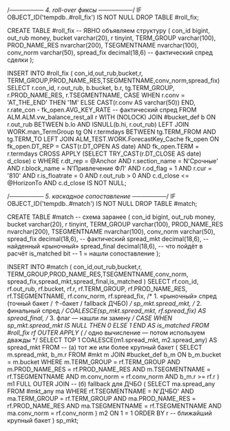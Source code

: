 /*──────── 4. roll-over фиксы  ────────*/
IF OBJECT_ID('tempdb..#roll_fix') IS NOT NULL DROP TABLE #roll_fix;

CREATE TABLE #roll_fix          -- ЯВНО объявляем структуру
( con_id        bigint,
  out_rub       money,
  bucket        varchar(20),
  r             tinyint,
  TERM_GROUP    varchar(100),
  PROD_NAME_RES nvarchar(200),
  TSEGMENTNAME  nvarchar(100),
  conv_norm     varchar(50),
  spread_fix    decimal(18,6)   -- фактический спред сделки
);

INSERT INTO #roll_fix
( con_id,out_rub,bucket,r,
  TERM_GROUP,PROD_NAME_RES,TSEGMENTNAME,conv_norm,spread_fix)
SELECT  r.con_id,
        r.out_rub,
        b.bucket,
        b.r,
        tg.TERM_GROUP,
        r.PROD_NAME_RES,
        r.TSEGMENTNAME,
        CASE WHEN r.conv = 'AT_THE_END' THEN '1M'
             ELSE CAST(r.conv AS varchar(50)) END,
        r.rate_con - fk_open.AVG_KEY_RATE          -- фактический спред
FROM    ALM.ALM.vw_balance_rest_all      r  WITH (NOLOCK)
JOIN    #bucket_def                      b
          ON r.out_rub BETWEEN b.lo AND ISNULL(b.hi, r.out_rub)
LEFT JOIN WORK.man_TermGroup             tg
          ON r.termdays BETWEEN tg.TERM_FROM AND tg.TERM_TO
LEFT JOIN ALM_TEST.WORK.ForecastKey_Cache fk_open
          ON fk_open.DT_REP = CAST(r.DT_OPEN AS date)
         AND fk_open.TERM   = r.termdays
CROSS APPLY (SELECT TRY_CAST(r.DT_CLOSE AS date) d_close) c
WHERE   r.dt_rep       = @Anchor
  AND   r.section_name = N'Срочные'
  AND   r.block_name   = N'Привлечение ФЛ'
  AND   r.od_flag      = 1
  AND   r.cur          = '810'
  AND   r.is_floatrate = 0
  AND   r.out_rub      > 0
  AND   c.d_close      <= @HorizonTo
  AND   c.d_close IS NOT NULL;

/*──────── 5. каскадное сопоставление ────────*/
IF OBJECT_ID('tempdb..#match') IS NOT NULL DROP TABLE #match;

CREATE TABLE #match            -- схема заранее
( con_id        bigint,
  out_rub       money,
  bucket        varchar(20),
  r             tinyint,
  TERM_GROUP    varchar(100),
  PROD_NAME_RES nvarchar(200),
  TSEGMENTNAME  nvarchar(100),
  conv_norm     varchar(50),
  spread_fix    decimal(18,6),    -- фактический
  spread_mkt    decimal(18,6),    -- найденный «рыночный»
  spread_final  decimal(18,6),    -- что пойдёт в расчёт
  is_matched    bit               -- 1 = нашли сопоставление
);

INSERT INTO #match
( con_id,out_rub,bucket,r,
  TERM_GROUP,PROD_NAME_RES,TSEGMENTNAME,conv_norm,
  spread_fix,spread_mkt,spread_final,is_matched )
SELECT
       rf.con_id, rf.out_rub, rf.bucket, rf.r,
       rf.TERM_GROUP, rf.PROD_NAME_RES, rf.TSEGMENTNAME, rf.conv_norm,
       rf.spread_fix,
       /* 1. «рыночный» спред (точный бакет / ↑-бакет / fallback ДЧБО) */
       sp_mkt.spread_mkt,
       /* 2. финальный спред */
       COALESCE(sp_mkt.spread_mkt, rf.spread_fix)            AS spread_final,
       /* 3. флаг — нашли ли замену */
       CASE WHEN sp_mkt.spread_mkt IS NULL THEN 0 ELSE 1 END AS is_matched
FROM  #roll_fix rf
OUTER APPLY
(
    /* одно вычисление — потом используем дважды */
    SELECT TOP 1
           COALESCE(m1.spread_mkt, m2.spread_any) AS spread_mkt
    FROM   -- (а) тот же или более крупный бакет
           ( SELECT m.spread_mkt, b_m.r
             FROM   #mkt m
             JOIN   #bucket_def b_m ON b_m.bucket = m.bucket
             WHERE  m.TERM_GROUP     = rf.TERM_GROUP
               AND  m.PROD_NAME_RES  = rf.PROD_NAME_RES
               AND  m.TSEGMENTNAME   = rf.TSEGMENTNAME
               AND  m.conv_norm      = rf.conv_norm
               AND  b_m.r            >= rf.r )             m1
           FULL OUTER JOIN
           -- (б) fallback для ДЧБО
           ( SELECT ma.spread_any
             FROM   #mkt_any ma
             WHERE  rf.TSEGMENTNAME = N'ДЧБО'
               AND  ma.TERM_GROUP    = rf.TERM_GROUP
               AND  ma.PROD_NAME_RES = rf.PROD_NAME_RES
               AND  ma.TSEGMENTNAME  = rf.TSEGMENTNAME
               AND  ma.conv_norm     = rf.conv_norm )      m2
             ON 1 = 1
    ORDER BY r                                    -- ближайший крупный бакет
) sp_mkt;
